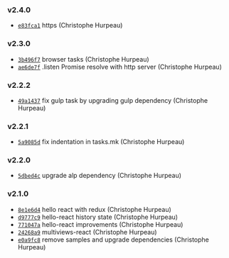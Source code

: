 ### v2.4.0

- [`e83fca1`](https://github.com/alpjs/auk/commit/e83fca18cd35d296b9304c99960336005448b385) https (Christophe Hurpeau)

### v2.3.0

- [`3b496f7`](https://github.com/alpjs/auk/commit/3b496f7103bc828cc12dd44d4276dfcaf05b8cd0) browser tasks (Christophe Hurpeau)
- [`ae6de7f`](https://github.com/alpjs/auk/commit/ae6de7fff93560e955d53622a81b39792aa282e3) .listen Promise resolve with http server (Christophe Hurpeau)

### v2.2.2

- [`49a1437`](https://github.com/alpjs/auk/commit/49a1437a41339008a7fa54c23311c995eb21982d) fix gulp task by upgrading gulp dependency (Christophe Hurpeau)

### v2.2.1

- [`5a9085d`](https://github.com/alpjs/auk/commit/5a9085d8da2f2c252184d5d045cc1694ca936277) fix indentation in tasks.mk (Christophe Hurpeau)

### v2.2.0

- [`5dbed4c`](https://github.com/alpjs/auk/commit/5dbed4cd2194ab3a14b8bd370011c3ad62f0cb1b) upgrade alp dependency (Christophe Hurpeau)

### v2.1.0

- [`8e1e6d4`](https://github.com/alpjs/auk/commit/8e1e6d4c2d44eb7a7e44a0b2e396e6a3ee659ff3) hello react with redux (Christophe Hurpeau)
- [`d9777c9`](https://github.com/alpjs/auk/commit/d9777c9ba985c4301a8d77103a4ac501d1656e6b) hello-react history state (Christophe Hurpeau)
- [`771047a`](https://github.com/alpjs/auk/commit/771047a34619fbe5f3c673adf6d4492705dd6ef7) hello-react improvements (Christophe Hurpeau)
- [`24268a9`](https://github.com/alpjs/auk/commit/24268a912723032b5ba9b0c03c5c07a87999cec6) multiviews-react (Christophe Hurpeau)
- [`e0a9fc8`](https://github.com/alpjs/auk/commit/e0a9fc8aac63ab2eef95550f46d0b67123263631) remove samples and upgrade dependencies (Christophe Hurpeau)

